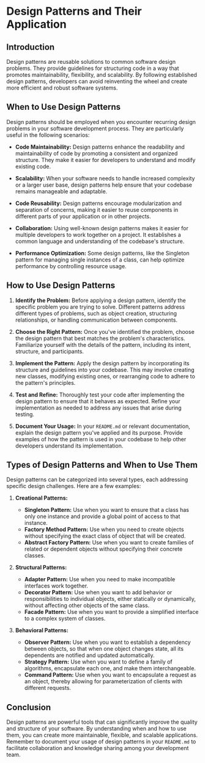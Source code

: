 # Design Patterns and Their Application

## Introduction

Design patterns are reusable solutions to common software design problems. They provide guidelines for structuring code in a way that promotes maintainability, flexibility, and scalability. By following established design patterns, developers can avoid reinventing the wheel and create more efficient and robust software systems.

## When to Use Design Patterns

Design patterns should be employed when you encounter recurring design problems in your software development process. They are particularly useful in the following scenarios:

- **Code Maintainability:** Design patterns enhance the readability and maintainability of code by promoting a consistent and organized structure. They make it easier for developers to understand and modify existing code.

- **Scalability:** When your software needs to handle increased complexity or a larger user base, design patterns help ensure that your codebase remains manageable and adaptable.

- **Code Reusability:** Design patterns encourage modularization and separation of concerns, making it easier to reuse components in different parts of your application or in other projects.

- **Collaboration:** Using well-known design patterns makes it easier for multiple developers to work together on a project. It establishes a common language and understanding of the codebase's structure.

- **Performance Optimization:** Some design patterns, like the Singleton pattern for managing single instances of a class, can help optimize performance by controlling resource usage.

## How to Use Design Patterns

1. **Identify the Problem:** Before applying a design pattern, identify the specific problem you are trying to solve. Different patterns address different types of problems, such as object creation, structuring relationships, or handling communication between components.

2. **Choose the Right Pattern:** Once you've identified the problem, choose the design pattern that best matches the problem's characteristics. Familiarize yourself with the details of the pattern, including its intent, structure, and participants.

3. **Implement the Pattern:** Apply the design pattern by incorporating its structure and guidelines into your codebase. This may involve creating new classes, modifying existing ones, or rearranging code to adhere to the pattern's principles.

4. **Test and Refine:** Thoroughly test your code after implementing the design pattern to ensure that it behaves as expected. Refine your implementation as needed to address any issues that arise during testing.

5. **Document Your Usage:** In your `README.md` or relevant documentation, explain the design pattern you've applied and its purpose. Provide examples of how the pattern is used in your codebase to help other developers understand its implementation.

## Types of Design Patterns and When to Use Them

Design patterns can be categorized into several types, each addressing specific design challenges. Here are a few examples:

1. **Creational Patterns:**
   - **Singleton Pattern:** Use when you want to ensure that a class has only one instance and provide a global point of access to that instance.
   - **Factory Method Pattern:** Use when you need to create objects without specifying the exact class of object that will be created.
   - **Abstract Factory Pattern:** Use when you want to create families of related or dependent objects without specifying their concrete classes.

2. **Structural Patterns:**
   - **Adapter Pattern:** Use when you need to make incompatible interfaces work together.
   - **Decorator Pattern:** Use when you want to add behavior or responsibilities to individual objects, either statically or dynamically, without affecting other objects of the same class.
   - **Facade Pattern:** Use when you want to provide a simplified interface to a complex system of classes.

3. **Behavioral Patterns:**
   - **Observer Pattern:** Use when you want to establish a dependency between objects, so that when one object changes state, all its dependents are notified and updated automatically.
   - **Strategy Pattern:** Use when you want to define a family of algorithms, encapsulate each one, and make them interchangeable.
   - **Command Pattern:** Use when you want to encapsulate a request as an object, thereby allowing for parameterization of clients with different requests.

## Conclusion

Design patterns are powerful tools that can significantly improve the quality and structure of your software. By understanding when and how to use them, you can create more maintainable, flexible, and scalable applications. Remember to document your usage of design patterns in your `README.md` to facilitate collaboration and knowledge sharing among your development team.
